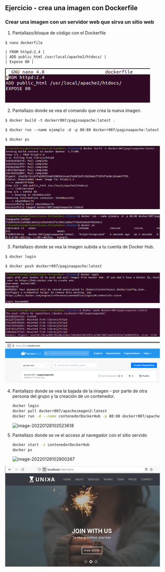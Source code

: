 ## Ejercicio - crea una imagen con Dockerfile

### Crear una imagen con un servidor web que sirva un sitio web

1. Pantallazo/bloque de código con el Dockerfile

`$ nano dockerfile`

    | FROM httpd:2.4 |
    | ADD public_html /usr/local/apache2/htdocs/ |
    | Expose 80 |

![](https://github.com/JenniferDiez/tareaDocker/blob/71e623c28a8915e848ffd41fd10271483f898653/imagen%20con%20Dockerfile/capturas/cap%201.png)

2. Pantallazo donde se vea el comando que crea la nueva imagen.

`$ docker build -t dockerr007/paginaapache:latest .`

`$ docker run --name ejemplo -d -p 80:80 dockerr007/paginaapache:latest`

`$ docker ps`

![](https://github.com/JenniferDiez/tareaDocker/blob/71e623c28a8915e848ffd41fd10271483f898653/imagen%20con%20Dockerfile/capturas/captura%201.png)

![](https://github.com/JenniferDiez/tareaDocker/blob/71e623c28a8915e848ffd41fd10271483f898653/imagen%20con%20Dockerfile/capturas/captura%202.png)

3. Pantallazo donde se vea la imagen subida a tu cuenta de Docker Hub.

`$ docker login`

`$ docker push dockerr007/paginaapache:latest`

![](https://github.com/JenniferDiez/tareaDocker/blob/71e623c28a8915e848ffd41fd10271483f898653/imagen%20con%20Dockerfile/capturas/captura%203.png)

![](https://github.com/JenniferDiez/tareaDocker/blob/71e623c28a8915e848ffd41fd10271483f898653/imagen%20con%20Dockerfile/capturas/captura%204.png)

![](https://github.com/JenniferDiez/tareaDocker/blob/71e623c28a8915e848ffd41fd10271483f898653/imagen%20con%20Dockerfile/capturas/captura%204.1.png)

4. Pantallazo donde se vea la bajada de la imagen - por parte de otra persona del grupo y la creación de un contenedor.

   ```bash
   docker login
   docker pull dockerr007/apacheimagen2:latest
   docker run -d --name contenedorDockerHub -p 80:80 dockerr007/apacheimagen2:latest
   ```

   ![image-20220128102523618](Ejercicio%20-%20Crear%20una%20imagen%20con%20Dockerfile.assets/image-20220128102523618.png)

5. Pantallazo donde se ve el acceso al navegador con el sitio servido

   ```bash
   docker start -i contenedorDockerHub
   docker ps
   ```

   ![image-20220128102800267](Ejercicio%20-%20Crear%20una%20imagen%20con%20Dockerfile.assets/image-20220128102800267.png)

![](https://github.com/JenniferDiez/tareaDocker/blob/23cf38d3ebfad88c419d007cd8719fb16690b1e1/imagen%20con%20Dockerfile/capturas/captura%205%20pagina.png)

